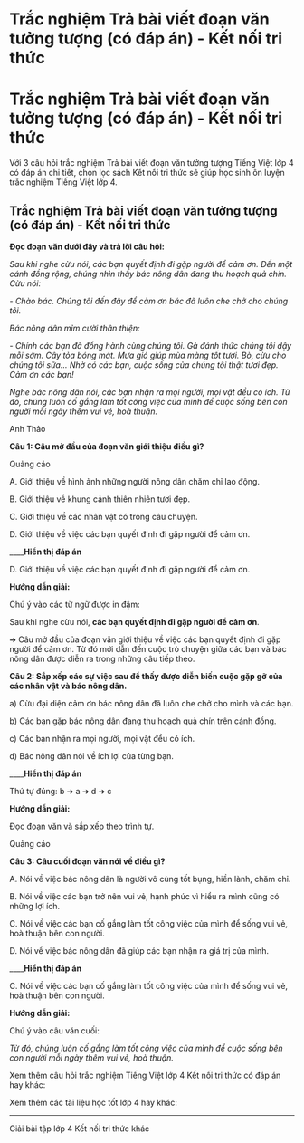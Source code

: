 # Trắc nghiệm Trả bài viết đoạn văn tưởng tượng (có đáp án) - Kết nối tri thức

# Trắc nghiệm Trả bài viết đoạn văn tưởng tượng (có đáp án) - Kết nối tri thức

Với 3 câu hỏi trắc nghiệm Trả bài viết đoạn văn tưởng tượng Tiếng Việt lớp 4 có đáp án chi tiết, chọn lọc sách Kết nối tri thức sẽ giúp học sinh ôn luyện trắc nghiệm Tiếng Việt lớp 4.

## Trắc nghiệm Trả bài viết đoạn văn tưởng tượng (có đáp án) - Kết nối tri thức

**Đọc đoạn văn dưới đây và trả lời câu hỏi:**

_Sau khi nghe cừu nói, các bạn quyết định đi gặp người để cảm ơn. Đến một cánh đồng rộng, chúng nhìn thấy bác nông dân đang thu hoạch quả chín. Cừu nói:_

_\- Chào bác. Chúng tôi đến đây để cảm ơn bác đã luôn che chở cho chúng tôi._

_Bác nông dân mỉm cười thân thiện:_

_\- Chính các bạn đã đồng hành cùng chúng tôi. Gà đánh thức chúng tôi dậy mỗi sớm. Cây tỏa bóng mát. Mưa gió giúp mùa màng tốt tươi. Bò, cừu cho chúng tôi sữa… Nhờ có các bạn, cuộc sống của chúng tôi thật tươi đẹp. Cảm ơn các bạn!_

_Nghe bác nông dân nói, các bạn nhận ra mọi người, mọi vật đều có ích. Từ đó, chúng luôn cố gắng làm tốt công việc của mình để cuộc sống bên con người mỗi ngày thêm vui vẻ, hoà thuận._

Anh Thảo

**Câu 1: Câu mở đầu của đoạn văn giới thiệu điều gì?**

Quảng cáo

A. Giới thiệu về hình ảnh những người nông dân chăm chỉ lao động.

B. Giới thiệu về khung cảnh thiên nhiên tươi đẹp.

C. Giới thiệu về các nhân vật có trong câu chuyện.

D. Giới thiệu về việc các bạn quyết định đi gặp người để cảm ơn.

____**Hiển thị đáp án**

D. Giới thiệu về việc các bạn quyết định đi gặp người để cảm ơn.

**Hướng dẫn giải:**

Chú ý vào các từ ngữ được in đậm:

Sau khi nghe cừu nói, **các bạn quyết định đi gặp người để cảm ơn**.

➔ Câu mở đầu của đoạn văn giới thiệu về việc các bạn quyết định đi gặp người để cảm ơn. Từ đó mới dẫn đến cuộc trò chuyện giữa các bạn và bác nông dân được diễn ra trong những câu tiếp theo.

**Câu 2: Sắp xếp các sự việc sau để thấy được diễn biến cuộc gặp gỡ của các nhân vật và bác nông dân.**

a) Cừu đại diện cảm ơn bác nông dân đã luôn che chở cho mình và các bạn.

b) Các bạn gặp bác nông dân đang thu hoạch quả chín trên cánh đồng.

c) Các bạn nhận ra mọi người, mọi vật đều có ích.

d) Bác nông dân nói về ích lợi của từng bạn.

____**Hiển thị đáp án**

Thứ tự đúng: b ➔ a ➔ d ➔ c

**Hướng dẫn giải:**

Đọc đoạn văn và sắp xếp theo trình tự. 

Quảng cáo

**Câu 3: Câu cuối đoạn văn nói về điều gì?**

A. Nói về việc bác nông dân là người vô cùng tốt bụng, hiền lành, chăm chỉ.

B. Nói về việc các bạn trở nên vui vẻ, hạnh phúc vì hiểu ra mình cũng có những lợi ích.

C. Nói về việc các bạn cố gắng làm tốt công việc của mình để sống vui vẻ, hoà thuận bên con người.

D. Nói về việc bác nông dân đã giúp các bạn nhận ra giá trị của mình.

____**Hiển thị đáp án**

C. Nói về việc các bạn cố gắng làm tốt công việc của mình để sống vui vẻ, hoà thuận bên con người.

**Hướng dẫn giải:**

Chú ý vào câu văn cuối:

_Từ đó, chúng luôn cố gắng làm tốt công việc của mình để cuộc sống bên con người mỗi ngày thêm vui vẻ, hoà thuận._

Xem thêm câu hỏi trắc nghiệm Tiếng Việt lớp 4 Kết nối tri thức có đáp án hay khác:

Xem thêm các tài liệu học tốt lớp 4 hay khác:

* * *

Giải bài tập lớp 4 Kết nối tri thức khác
